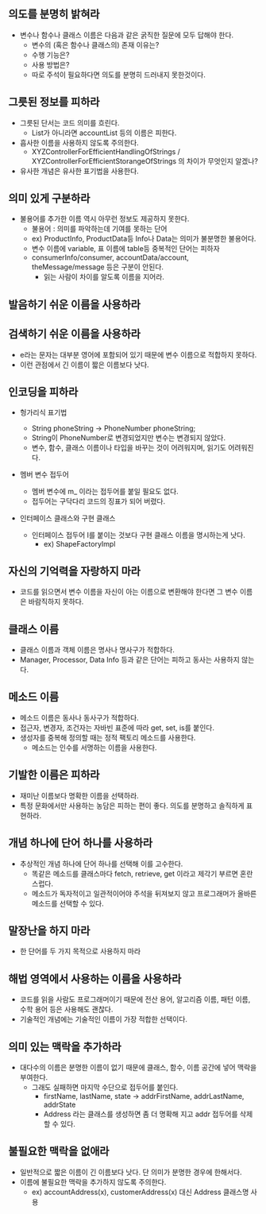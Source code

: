 
## 의도를 분명히 밝혀라
- 변수나 함수나 클래스 이름은 다음과 같은 굵직한 질문에 모두 답해야 한다.
  - 변수의 (혹은 함수나 클래스의) 존재 이유는?
  - 수행 기능은?
  - 사용 방법은?
  - 따로 주석이 필요하다면 의도를 분명히 드러내지 못한것이다.
  
## 그릇된 정보를 피하라
- 그릇된 단서는 코드 의미를 흐린다.
  - List가 아니라면 accountList 등의 이름은 피한다.
- 흡사한 이름을 사용하지 않도록 주의한다.
  - XYZControllerForEfficientHandlingOfStrings / XYZControllerForEfficientStorangeOfStrings 의 차이가 무엇인지 알겠나?
- 유사한 개념은 유사한 표기법을 사용한다.

## 의미 있게 구분하라
- 불용어를 추가한 이름 역시 아무런 정보도 제공하지 못한다.
  - 불용어 : 의미를 파악하는데 기여를 못하는 단어
  - ex) ProductInfo, ProductData등 Info나 Data는 의미가 불분명한 불용어다.
  - 변수 이름에 variable, 표 이름에 table등 중복적인 단어는 피하자
  - consumerInfo/consumer, accountData/account, theMessage/message 등은 구분이 안된다.
    - 읽는 사람이 차이를 알도록 이름을 지어라.
    
## 발음하기 쉬운 이름을 사용하라

## 검색하기 쉬운 이름을 사용하라
- e라는 문자는 대부분 영어에 포함되어 있기 때문에 변수 이름으로 적합하지 못하다.
- 이런 관점에서 긴 이름이 짧은 이름보다 낫다.

## 인코딩을 피하라
- 헝가리식 표기법
  - String phoneString -> PhoneNumber phoneString;
  - String이 PhoneNumber로 변경되었지만 변수는 변경되지 않았다.
  - 변수, 함수, 클래스 이름이나 타입을 바꾸는 것이 어려워지며, 읽기도 어려워진다.
  
- 멤버 변수 접두어
  - 멤버 변수에 m_ 이라는 접두어를 붙일 필요도 없다.
  - 접두어는 구닥다리 코드의 징표가 되어 버렸다.
  
- 인터페이스 클래스와 구현 클래스
  - 인터페이스 접두어 I를 붙이는 것보다 구현 클래스 이름을 명시하는게 낫다.
    - ex) ShapeFactoryImpl
  
## 자신의 기억력을 자랑하지 마라
- 코드를 읽으면서 변수 이름을 자신이 아는 이름으로 변환해야 한다면 그 변수 이름은 바람직하지 못하다.
  
## 클래스 이름
- 클래스 이름과 객체 이름은 명사나 명사구가 적합하다.
- Manager, Processor, Data Info 등과 같은 단어는 피하고 동사는 사용하지 않는다.
  
## 메소드 이름
- 메소드 이름은 동사나 동사구가 적합하다.
- 접근자, 변경자, 조건자는 자바빈 표준에 따라 get, set, is를 붙인다.
- 생성자를 중복해 정의할 때는 정적 팩토리 메소드를 사용한다.
  - 메소드는 인수를 서명하는 이름을 사용한다.
    
## 기발한 이름은 피하라
- 재미난 이름보다 명확한 이름을 선택하라.
- 특정 문화에서만 사용하는 농담은 피하는 편이 좋다. 의도를 분명하고 솔직하게 표현하라.
  
## 개념 하나에 단어 하나를 사용하라
- 추상적인 개념 하나에 단어 하나를 선택해 이를 고수한다.
  - 똑같은 메소드를 클래스마다 fetch, retrieve, get 이라고 제각기 부르면 혼란스럽다.
  - 메소드가 독자적이고 일관적이어야 주석을 뒤져보지 않고 프로그래머가 올바른 메소드를 선택할 수 있다.

## 말장난을 하지 마라
- 한 단어를 두 가지 목적으로 사용하지 마라

## 해법 영역에서 사용하는 이름을 사용하라
- 코드를 읽을 사람도 프로그래머이기 때문에 전산 용어, 알고리즘 이름, 패턴 이름, 수학 용어 등은 사용해도 괜찮다.
- 기술적인 개념에는 기술적인 이름이 가장 적합한 선택이다.

## 의미 있는 맥락을 추가하라
- 대다수의 이름은 분명한 이름이 없기 때문에 클래스, 함수, 이름 공간에 넣어 맥락을 부여한다.
  - 그래도 실패하면 마지막 수단으로 접두어를 붙인다.
    - firstName, lastName, state -> addrFirstName, addrLastName, addrState
    - Address 라는 클래스를 생성하면 좀 더 명확해 지고 addr 접두어를 삭제할 수 있다.
    
## 불필요한 맥락을 없애라
- 일반적으로 짧은 이름이 긴 이름보다 낫다. 단 의미가 분명한 경우에 한해서다.
- 이름에 불필요한 맥락을 추가하지 않도록 주의한다.
  - ex) accountAddress(x), customerAddress(x) 대신 Address 클래스명 사용




  
